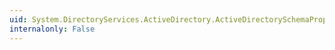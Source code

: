 ```yaml
---
uid: System.DirectoryServices.ActiveDirectory.ActiveDirectorySchemaProperty.Oid
internalonly: False
---
```

